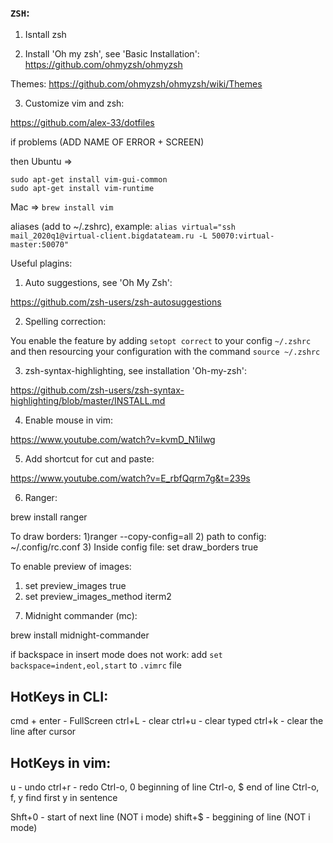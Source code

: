 ### `ZSH`:

1. Isntall zsh

2. Install 'Oh my zsh', see 'Basic Installation':
https://github.com/ohmyzsh/ohmyzsh

Themes:
https://github.com/ohmyzsh/ohmyzsh/wiki/Themes

3. Customize vim and zsh:

https://github.com/alex-33/dotfiles

if problems (ADD NAME OF ERROR + SCREEN)

then
Ubuntu => 
```
sudo apt-get install vim-gui-common
sudo apt-get install vim-runtime
```

Mac => `brew install vim`

aliases (add to ~/.zshrc), example:
`alias virtual="ssh mail_2020q1@virtual-client.bigdatateam.ru -L 50070:virtual-master:50070"`


Useful plagins:

1. Auto suggestions, see 'Oh My Zsh':

https://github.com/zsh-users/zsh-autosuggestions

2. Spelling correction:

You enable the feature by adding `setopt correct` to your config `~/.zshrc` and then resourcing your configuration with the command `source ~/.zshrc`

3. zsh-syntax-highlighting, see installation 'Oh-my-zsh':

https://github.com/zsh-users/zsh-syntax-highlighting/blob/master/INSTALL.md

4. Enable mouse in vim:

https://www.youtube.com/watch?v=kvmD_N1iIwg

5. Add shortcut for cut and paste:

https://www.youtube.com/watch?v=E_rbfQqrm7g&t=239s

6. Ranger:

brew install ranger

To draw borders:
1)ranger --copy-config=all
2) path to config: ~/.config/rc.conf
3) Inside config file: set draw_borders true

To enable preview of images:
1) set preview_images true
2) set preview_images_method iterm2

7. Midnight commander (mc):

brew install midnight-commander

if backspace in insert mode does not work:
add `set backspace=indent,eol,start` to `.vimrc` file


## HotKeys in CLI:
cmd + enter - FullScreen
ctrl+L - clear
ctrl+u - clear typed 
ctrl+k - clear the line after cursor

## HotKeys in vim:
u - undo
ctrl+r - redo
Ctrl-o, 0 beginning of line
Ctrl-o, $ end of line
Ctrl-o, f, y find first y in sentence

Shft+0 - start of next line (NOT i mode)
shift+$ - beggining of line (NOT i mode)
